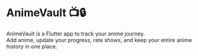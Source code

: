 # AnimeVault 📺🔒

AnimeVault is a Flutter app to track your anime journey.  
Add anime, update your progress, rate shows, and keep your entire anime history in one place.
